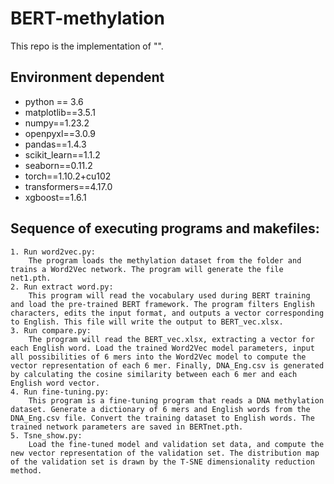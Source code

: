 # BERT-methylation
This repo is the implementation of "".
## Environment dependent
- python == 3.6
- matplotlib==3.5.1
- numpy==1.23.2
- openpyxl==3.0.9
- pandas==1.4.3
- scikit_learn==1.1.2
- seaborn==0.11.2
- torch==1.10.2+cu102
- transformers==4.17.0
- xgboost==1.6.1
## Sequence of executing programs and makefiles:
	1. Run word2vec.py:
		The program loads the methylation dataset from the folder and trains a Word2Vec network. The program will generate the file net1.pth.
	2. Run extract word.py:
		This program will read the vocabulary used during BERT training and load the pre-trained BERT framework. The program filters English characters, edits the input format, and outputs a vector corresponding to English. This file will write the output to BERT_vec.xlsx.
	3. Run compare.py:
		The program will read the BERT_vec.xlsx, extracting a vector for each English word. Load the trained Word2Vec model parameters, input all possibilities of 6 mers into the Word2Vec model to compute the vector representation of each 6 mer. Finally, DNA_Eng.csv is generated by calculating the cosine similarity between each 6 mer and each English word vector.
	4. Run fine-tuning.py:
		This program is a fine-tuning program that reads a DNA methylation dataset. Generate a dictionary of 6 mers and English words from the DNA_Eng.csv file. Convert the training dataset to English words. The trained network parameters are saved in BERTnet.pth.
	5. Tsne_show.py:
		Load the fine-tuned model and validation set data, and compute the new vector representation of the validation set. The distribution map of the validation set is drawn by the T-SNE dimensionality reduction method.
